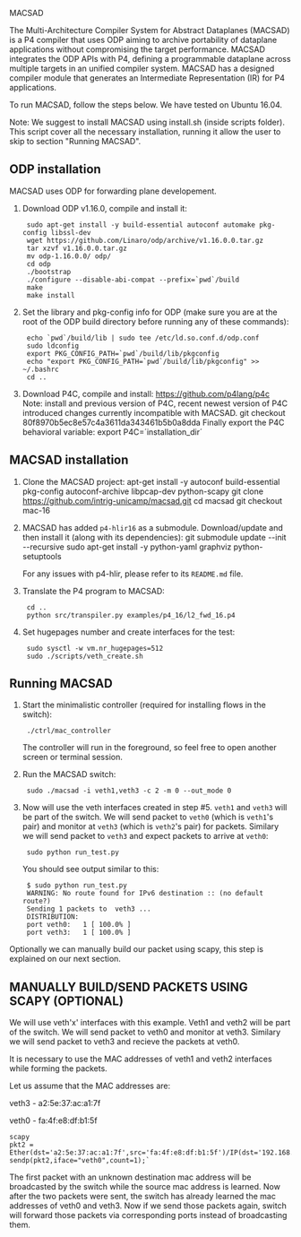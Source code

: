 MACSAD

The Multi-Architecture Compiler System for Abstract Dataplanes (MACSAD) is a P4 compiler that uses ODP aiming to archive portability of dataplane applications without compromising the target performance. MACSAD integrates the ODP APIs with P4, defining a programmable dataplane across multiple targets in an unified compiler system. MACSAD has a designed compiler module that generates an Intermediate Representation (IR) for P4 applications.

To run MACSAD, follow the steps below. We have tested on Ubuntu 16.04.

Note: We suggest to install MACSAD using install.sh (inside scripts folder). This script cover all the necessary installation, running it allow the user to skip to section "Running MACSAD".

## ODP installation

MACSAD uses ODP for forwarding plane developement.

1. Download ODP v1.16.0, compile and install it:

        sudo apt-get install -y build-essential autoconf automake pkg-config libssl-dev
        wget https://github.com/Linaro/odp/archive/v1.16.0.0.tar.gz
        tar xzvf v1.16.0.0.tar.gz
        mv odp-1.16.0.0/ odp/
        cd odp
        ./bootstrap
        ./configure --disable-abi-compat --prefix=`pwd`/build
        make
        make install

2. Set the library and pkg-config info for ODP (make sure you are at the root
of the ODP build directory before running any of these commands):

        echo `pwd`/build/lib | sudo tee /etc/ld.so.conf.d/odp.conf
        sudo ldconfig
        export PKG_CONFIG_PATH=`pwd`/build/lib/pkgconfig
        echo "export PKG_CONFIG_PATH=`pwd`/build/lib/pkgconfig" >> ~/.bashrc
        cd ..


3. Download P4C, compile and install:
     https://github.com/p4lang/p4c
     Note: install and previous version of P4C, recent newest version of P4C introduced changes currently incompatible with MACSAD.
           git checkout 80f8970b5ec8e57c4a3611da343461b5b0a8dda
     Finally export the P4C behavioral variable:
           export P4C=´installation_dir´
         
     

## MACSAD installation

1. Clone the MACSAD project:
        apt-get install -y autoconf build-essential pkg-config autoconf-archive libpcap-dev python-scapy
        git clone https://github.com/intrig-unicamp/macsad.git 
        cd macsad
        git checkout mac-16
	
2. MACSAD has added `p4-hlir16` as a submodule. Download/update and then install
it (along with its dependencies):
        git submodule update --init --recursive
        sudo apt-get install -y python-yaml graphviz python-setuptools
        
    For any issues with p4-hlir, please refer to its `README.md` file.

3. Translate the P4 program to MACSAD:
        
        cd ..
        python src/transpiler.py examples/p4_16/l2_fwd_16.p4 

5. Set hugepages number and create interfaces for the test:

        sudo sysctl -w vm.nr_hugepages=512
        sudo ./scripts/veth_create.sh

## Running MACSAD

1. Start the minimalistic controller (required for installing flows in the
switch):

        ./ctrl/mac_controller

    The controller will run in the foreground, so feel free to open another
    screen or terminal session.


2. Run the MACSAD switch:

        sudo ./macsad -i veth1,veth3 -c 2 -m 0 --out_mode 0

3. Now will use the veth interfaces created in step #5. `veth1` and `veth3` will
be part of the switch. We will send packet to `veth0` (which is `veth1`'s pair)
and monitor at `veth3` (which is `veth2`'s pair) for packets. Similary we will
send packet to `veth3` and expect packets to arrive at `veth0`:

        sudo python run_test.py

    You should see output similar to this:

        $ sudo python run_test.py
        WARNING: No route found for IPv6 destination :: (no default route?)
        Sending 1 packets to  veth3 ...
        DISTRIBUTION:
        port veth0:   1 [ 100.0% ]
        port veth3:   1 [ 100.0% ]

Optionally we can manually build our packet using scapy, this step is explained on our next section.

## MANUALLY BUILD/SEND PACKETS USING SCAPY (OPTIONAL)

We will use veth'x' interfaces with this example. Veth1 and veth2 will be part of the switch. We will send packet to veth0 and monitor at veth3. Similary we will send packet to veth3 and recieve the packets at veth0.

It is necessary to use the MAC addresses of veth1 and veth2 interfaces while forming the packets. 

Let us assume that the MAC addresses are: 

veth3 - a2:5e:37:ac:a1:7f

veth0 - fa:4f:e8:df:b1:5f

	scapy
	pkt2 = Ether(dst='a2:5e:37:ac:a1:7f',src='fa:4f:e8:df:b1:5f')/IP(dst='192.168.0.2',src='192.168.0.1')`
	sendp(pkt2,iface="veth0",count=1);`

The first packet with an unknown destination mac address will be broadcasted by the switch while the source mac address is learned. Now after the two packets were sent, the switch has already learned the mac addresses of veth0 and veth3. Now if we send those packets again, switch will forward those packets via corresponding ports instead of broadcasting them.
